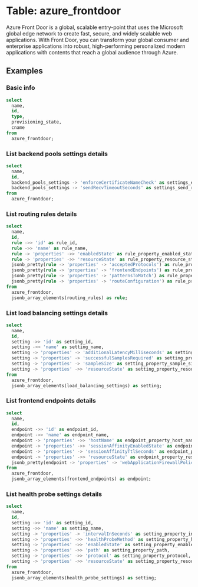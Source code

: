 # Table: azure_frontdoor

Azure Front Door is a global, scalable entry-point that uses the Microsoft global edge network to create fast, secure, and widely scalable web applications. With Front Door, you can transform your global consumer and enterprise applications into robust, high-performing personalized modern applications with contents that reach a global audience through Azure.

## Examples

### Basic info

```sql
select
  name,
  id,
  type,
  provisioning_state,
  cname
from
  azure_frontdoor;
```

### List backend pools settings details

```sql
select
  name,
  id,
  backend_pools_settings -> 'enforceCertificateNameCheck' as settings_enforce_certificate_name_check,
  backend_pools_settings -> 'sendRecvTimeoutSeconds' as settings_send_recv_timeout_seconds
from
  azure_frontdoor;
```

### List routing rules details

```sql
select
  name,
  id,
  rule ->> 'id' as rule_id,
  rule ->> 'name' as rule_name,
  rule -> 'properties' ->> 'enabledState' as rule_property_enabled_state,
  rule -> 'properties' ->> 'resourceState' as rule_property_resource_state,
  jsonb_pretty(rule -> 'properties' -> 'acceptedProtocols') as rule_property_accepted_protocols,
  jsonb_pretty(rule -> 'properties' -> 'frontendEndpoints') as rule_property_frontend_endpoints,
  jsonb_pretty(rule -> 'properties' -> 'patternsToMatch') as rule_property_patterns_to_match,
  jsonb_pretty(rule -> 'properties' -> 'routeConfiguration') as rule_property_route_configuration
from
  azure_frontdoor,
  jsonb_array_elements(routing_rules) as rule;
```

### List load balancing settings details

```sql
select
  name,
  id,
  setting ->> 'id' as setting_id,
  setting ->> 'name' as setting_name,
  setting -> 'properties' -> 'additionalLatencyMilliseconds' as setting_property_additional_latency_milliseconds,
  setting -> 'properties' -> 'successfulSamplesRequired' as setting_property_successful_samples_required,
  setting -> 'properties' -> 'sampleSize' as setting_property_sample_size,
  setting -> 'properties' ->> 'resourceState' as setting_property_resource_state
from
  azure_frontdoor,
  jsonb_array_elements(load_balancing_settings) as setting;
```

### List frontend endpoints details

```sql
select
  name,
  id,
  endpoint ->> 'id' as endpoint_id,
  endpoint ->> 'name' as endpoint_name,
  endpoint -> 'properties' ->> 'hostName' as endpoint_property_host_name,
  endpoint -> 'properties' ->> 'sessionAffinityEnabledState' as endpoint_property_session_affinity_enabled_state,
  endpoint -> 'properties' -> 'sessionAffinityTtlSeconds' as endpoint_property_session_affinity_ttl_seconds,
  endpoint -> 'properties' ->> 'resourceState' as endpoint_property_resource_state,
  jsonb_pretty(endpoint -> 'properties' -> 'webApplicationFirewallPolicyLink') as endpoint_property_web_application_firewall_policy_link
from
  azure_frontdoor,
  jsonb_array_elements(frontend_endpoints) as endpoint;
```

### List health probe settings details

```sql
select
  name,
  id,
  setting ->> 'id' as setting_id,
  setting ->> 'name' as setting_name,
  setting -> 'properties' -> 'intervalInSeconds' as setting_property_interval_in_seconds,
  setting -> 'properties' ->> 'healthProbeMethod' as setting_property_health_probe_method,
  setting -> 'properties' ->> 'enabledState' as setting_property_enabled_state,
  setting -> 'properties' ->> 'path' as setting_property_path,
  setting -> 'properties' ->> 'protocol' as setting_property_protocol,
  setting -> 'properties' ->> 'resourceState' as setting_property_resource_state
from
  azure_frontdoor,
  jsonb_array_elements(health_probe_settings) as setting;
```
